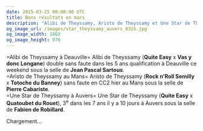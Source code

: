 ```yaml
---
date: 2015-03-25 00:00:00 UTC
title: Bons résultats en mars
description: "Alibi de Theyssamy, Aristo de Theyssamy et Une Star de Theyssamy ont fourni de bons résultats ce mois ci."
og_image_url: /images/star_theyssamy_auvers_0315.jpg
og_image_width: 1863
og_image_height: 976
---
```


=Alibi de Theyssamy à Deauville=
    Alibi de Theyssamy (**Quite Easy** x **Vas y donc Longane**) double sans faute dans les 5 ans qualification à Deauville ce weekend sous la selle de **Jean Pascal Sartous**.
<br>
=Aristo de Theyssamy au Mans=
    Aristo de Theyssamy (**Rock n'Roll Semilly** x **Totoche du Banney**) sans faute en CC2 hier au Mans sous la selle de **Pierre Cabariste**.
<br>
=Une Star de Theyssamy à Auvers=
    Une Star de Theyssamy (**Quite Easy** x **Quatoubet du Rouet**), 3<sup>e</sup> dans les 7 ans il y a 10 jours à Auvers sous la selle de **Fabien de Robillard**.

<div class="lazyYT" data-youtube-id="yYfpgtQrg3Q" data-ratio="16:9">Chargement...</div>
